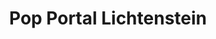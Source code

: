 ---
layout: post
title: "Pop Portal Lichtenstein"
category: portfolio
tags: illustration
thumbnail: /portfolio/thumbs/turret.jpg
full: /portfolio/full/turret.jpg
orientation: landscape
medium: Digital
description: Inspired by Roy Lichtenstein's infamous pop portraits, me and my wife wanted something to hang in our new apartment. A tribute to one of our favorite series was born. 
---
